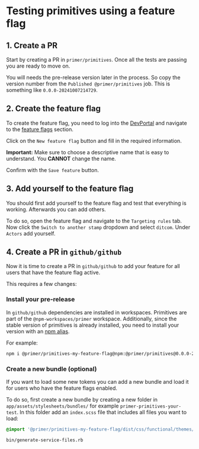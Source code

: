 # Testing primitives using a feature flag

## 1. Create a PR
Start by creating a PR in `primer/primitives`. Once all the tests are passing you are ready to move on. 

You will needs the pre-release version later in the process. So copy the version number from the `Published @primer/primitives` job. This is something like `0.0.0-20241007214729`.

## 2. Create the feature flag
To create the feature flag, you need to log into the [DevPortal](https://devportal.githubapp.com/feature-flags) and navigate to the [feature flags](https://devportal.githubapp.com/feature-flags) section.

Click on the `New feature flag` button and fill in the required information.

**Important:** Make sure to choose a descriptive name that is easy to understand. You **CANNOT** change the name.

Confirm with the `Save feature` button.

## 3. Add yourself to the feature flag
You should first add yourself to the feature flag and test that everything is working. Afterwards you can add others.

To do so, open the feature flag and navigate to the `Targeting rules` tab.
Now click the `Switch to another stamp` dropdown and select `ditcom`.
Under `Actors` add yourself.

## 4. Create a PR in `github/github`
Now it is time to create a PR in `github/github` to add your feature for all users that have the feature flag active.

This requires a few changes:

### Install your pre-release
In `github/github` dependencies are installed in workspaces. Primitives are part of the `@npm-workspaces/primer` workspace.
Additionally, since the stable version of primitives is already installed, you need to install your version with an [npm alias](https://docs.npmjs.com/cli/v8/commands/npm-install#:~:text=npm%20install%20%3Calias%3E%40npm%3A%3Cname%3E%3A).

For example:

```bash
npm i @primer/primitives-my-feature-flag@npm:@primer/primitives@0.0.0-20241007214729 --workspace=@npm-workspaces/primer
```

### Create a new bundle (optional)
If you want to load some new tokens you can add a new bundle and load it for users who have the feature flags enabled.

To do so, first create a new bundle by creating a new folder in `app/assets/stylesheets/bundles/` for example `primer-primitives-your-test`.
In this folder add an `index.scss` file that includes all files you want to load:

```scss
@import '@primer/primitives-my-feature-flag/dist/css/functional/themes/new-theme.css';
```



`bin/generate-service-files.rb `
